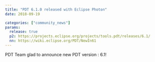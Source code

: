 ```yaml
---
title: "PDT 6.1.0 released with Eclipse Photon"
date: 2018-09-19

categories: ["community_news"]
params:
  release: true
  p2: https://projects.eclipse.org/projects/tools.pdt/releases/6.1/
  nn: https://wiki.eclipse.org/PDT/NewIn61
--- 
```

PDT Team glad to announce new PDT version : 6.1!
